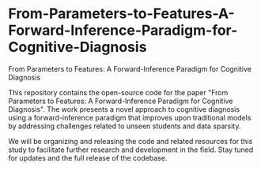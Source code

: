 # From-Parameters-to-Features-A-Forward-Inference-Paradigm-for-Cognitive-Diagnosis
From Parameters to Features: A Forward-Inference Paradigm for Cognitive Diagnosis

This repository contains the open-source code for the paper "From Parameters to Features: A Forward-Inference Paradigm for Cognitive Diagnosis". The work presents a novel approach to cognitive diagnosis using a forward-inference paradigm that improves upon traditional models by addressing challenges related to unseen students and data sparsity.

We will be organizing and releasing the code and related resources for this study to facilitate further research and development in the field. Stay tuned for updates and the full release of the codebase.
